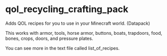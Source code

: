 # qol_recycling_crafting_pack
Adds QOL recipes for you to use in your Minecraft world. (Datapack)

This works with armor, tools, horse armor, buttons, boats, trapdoors, food, bones, crops, doors, and pressure plates.

You can see more in the text file called list_of_recipes.